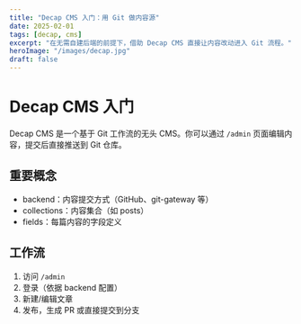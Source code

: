 ```yaml
---
title: "Decap CMS 入门：用 Git 做内容源"
date: 2025-02-01
tags: [decap, cms]
excerpt: "在无需自建后端的前提下，借助 Decap CMS 直接让内容改动进入 Git 流程。"
heroImage: "/images/decap.jpg"
draft: false
---
```


# Decap CMS 入门

Decap CMS 是一个基于 Git 工作流的无头 CMS。你可以通过 `/admin` 页面编辑内容，提交后直接推送到 Git 仓库。

## 重要概念

- backend：内容提交方式（GitHub、git-gateway 等）
- collections：内容集合（如 posts）
- fields：每篇内容的字段定义

## 工作流

1. 访问 `/admin`
2. 登录（依据 backend 配置）
3. 新建/编辑文章
4. 发布，生成 PR 或直接提交到分支
